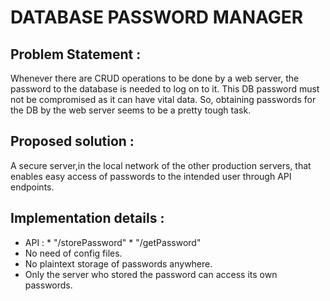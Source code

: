 # DATABASE PASSWORD MANAGER

## Problem Statement :
Whenever there are CRUD operations to be done by a web server, the password to the database is needed to log on to it.
This DB password must not be compromised as it can have vital data. So, obtaining passwords for the DB by the web server seems to be a pretty
tough task.


## Proposed solution : 
A secure server,in the local network of the other production servers, that enables easy access of passwords
 to the intended user through API endpoints.


## Implementation details : 
* API :
        * "/storePassword" 
        * "/getPassword"
* No need of config files. 
* No plaintext storage of passwords anywhere.
* Only the server who stored the password can access its own passwords.
